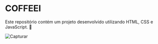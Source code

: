# COFFEEI

Este repositório contém um projeto desenvolvido utilizando HTML, CSS e JavaScript. 🚀


![Capturar](https://github.com/user-attachments/assets/4a9b9c0e-34e1-4ddf-a58d-9c74161e4b1b)
